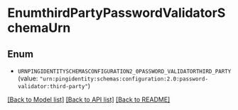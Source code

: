 # EnumthirdPartyPasswordValidatorSchemaUrn

## Enum


* `URNPINGIDENTITYSCHEMASCONFIGURATION2_0PASSWORD_VALIDATORTHIRD_PARTY` (value: `"urn:pingidentity:schemas:configuration:2.0:password-validator:third-party"`)


[[Back to Model list]](../README.md#documentation-for-models) [[Back to API list]](../README.md#documentation-for-api-endpoints) [[Back to README]](../README.md)


